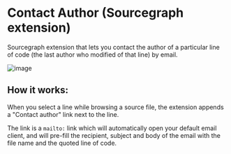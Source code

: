 # Contact Author (Sourcegraph extension)

Sourcegraph extension that lets you contact the author of a particular line of code (the last author who modified of that line) by email.

![image](https://user-images.githubusercontent.com/602886/96913896-41efe480-1472-11eb-8c97-4fc075b2afb0.png)

## How it works:

When you select a line while browsing a source file, the extension appends a "Contact author" link next to the line.

The link is a `mailto:` link which will automatically open your default email client, and will pre-fill the recipient, subject and body of the email with the file name and the quoted line of code.

